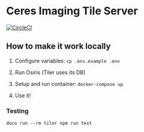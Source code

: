 # Ceres Imaging Tile Server

[![CircleCI](https://circleci.com/gh/ceresimaging/image-tiler.svg?style=svg)](https://circleci.com/gh/ceresimaging/image-tiler)

## How to make it work locally

1. Configure variables: `cp .env.example .env`

2. Run Osiris (Tiler uses its DB)

3. Setup and run container: `docker-compose up`

4. Use it!

### Testing

`doco run --rm tiler npm run test`
